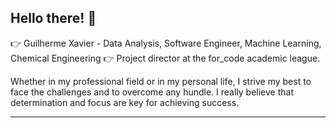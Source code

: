 ## Hello there! 🖖

👉 Guilherme Xavier - Data Analysis, Software Engineer, Machine Learning, Chemical Engineering
👉 Project director at the for_code academic league.

Whether in my professional field or in my personal life, I strive my best to face the challenges and to overcome any hundle. I really believe that determination and focus are key for achieving success.

-------------------------------------------------------------------------------------------------------------------------------------------------
